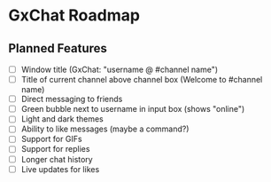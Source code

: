 # GxChat Roadmap

## Planned Features

- [ ] Window title (GxChat: "username @ #channel name")
- [ ] Title of current channel above channel box (Welcome to #channel name)
- [ ] Direct messaging to friends
- [ ] Green bubble next to username in input box (shows "online")
- [ ] Light and dark themes
- [ ] Ability to like messages (maybe a command?)
- [ ] Support for GIFs
- [ ] Support for replies
- [ ] Longer chat history
- [ ] Live updates for likes
